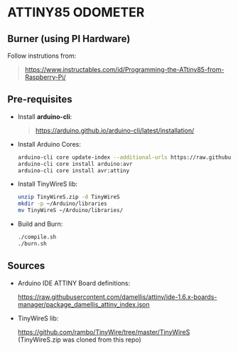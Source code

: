# ATTINY85 ODOMETER

## Burner (using PI Hardware)

Follow instrutions from:

> https://www.instructables.com/id/Programming-the-ATtiny85-from-Raspberry-Pi/

## Pre-requisites

- Install **arduino-cli**:

  > https://arduino.github.io/arduino-cli/latest/installation/


- Install Arduino Cores:

  ```bash
  arduino-cli core update-index --additional-urls https://raw.githubusercontent.com/damellis/attiny/ide-1.6.x-boards-manager/package_damellis_attiny_index.json
  arduino-cli core install arduino:avr
  arduino-cli core install avr:attiny
  ```

- Install TinyWireS lib:

  ```bash
  unzip TinyWireS.zip -d TinyWireS
  mkdir -p ~/Arduino/libraries
  mv TinyWireS ~/Arduino/libraries/
  ```

- Build and Burn:

  ```bash
  ./compile.sh
  ./burn.sh
  ```


## Sources

- Arduino IDE ATTINY Board definitions:

  https://raw.githubusercontent.com/damellis/attiny/ide-1.6.x-boards-manager/package_damellis_attiny_index.json


- TinyWireS lib:

  https://github.com/rambo/TinyWire/tree/master/TinyWireS (TinyWireS.zip was cloned from this repo)
